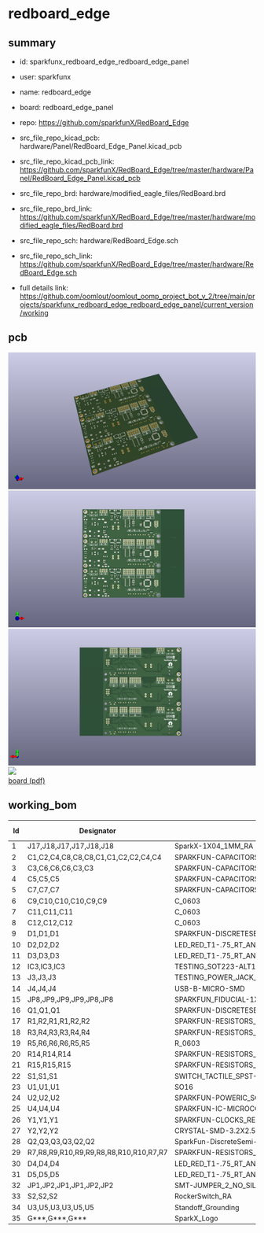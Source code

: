 # redboard_edge
 
## summary 
* id: sparkfunx_redboard_edge_redboard_edge_panel
* user: sparkfunx
* name: redboard_edge
* board: redboard_edge_panel
* repo: https://github.com/sparkfunX/RedBoard_Edge
* src_file_repo_kicad_pcb: hardware/Panel/RedBoard_Edge_Panel.kicad_pcb
* src_file_repo_kicad_pcb_link: https://github.com/sparkfunX/RedBoard_Edge/tree/master/hardware/Panel/RedBoard_Edge_Panel.kicad_pcb

* src_file_repo_brd: hardware/modified_eagle_files/RedBoard.brd
* src_file_repo_brd_link: https://github.com/sparkfunX/RedBoard_Edge/tree/master/hardware/modified_eagle_files/RedBoard.brd
* src_file_repo_sch: hardware/RedBoard_Edge.sch
* src_file_repo_sch_link: https://github.com/sparkfunX/RedBoard_Edge/tree/master/hardware/RedBoard_Edge.sch
* full details link: https://github.com/oomlout/oomlout_oomp_project_bot_v_2/tree/main/projects/sparkfunx_redboard_edge_redboard_edge_panel/current_version/working  



## pcb  
![](working_3d_600.png) 
![](working_3d_front_600.png)  
![](working_3d_back_600.png)  
![](working_600.png)  
[board (pdf)](working.pdf)  

## working_bom
| Id | Designator | Footprint | Quantity | Designation | Supplier and ref |  | None | 
| --- | --- | --- | --- | --- | --- | --- | --- | 
| 1 | J17,J18,J17,J17,J18,J18 | SparkX-1X04_1MM_RA | 6 | Qwiic_Connector |  |  | [''] | 
| 2 | C1,C2,C4,C8,C8,C8,C1,C1,C2,C2,C4,C4 | SPARKFUN-CAPACITORS_0603 | 12 | 0.1uF |  |  | [''] | 
| 3 | C3,C6,C6,C6,C3,C3 | SPARKFUN-CAPACITORS_EIA3216 | 6 | 10uF |  |  | [''] | 
| 4 | C5,C5,C5 | SPARKFUN-CAPACITORS_PANASONIC_D | 3 | 47uF |  |  | [''] | 
| 5 | C7,C7,C7 | SPARKFUN-CAPACITORS_0603 | 3 | 1.0uF |  |  | [''] | 
| 6 | C9,C10,C10,C10,C9,C9 | C_0603 | 6 | 10pF |  |  | [''] | 
| 7 | C11,C11,C11 | C_0603 | 3 | 10nF |  |  | [''] | 
| 8 | C12,C12,C12 | C_0603 | 3 | 0.1uF |  |  | [''] | 
| 9 | D1,D1,D1 | SPARKFUN-DISCRETESEMI_SMA-DIODE | 3 | MBRA140 |  |  | [''] | 
| 10 | D2,D2,D2 | LED_RED_T1-.75_RT_ANG_PCB | 3 | Green |  |  | [''] | 
| 11 | D3,D3,D3 | LED_RED_T1-.75_RT_ANG_PCB | 3 | Yellow |  |  | [''] | 
| 12 | IC3,IC3,IC3 | TESTING_SOT223-ALT1 | 3 | LM1117 |  |  | [''] | 
| 13 | J3,J3,J3 | TESTING_POWER_JACK_SMD_OVERPASTE_SUPER_BOMB_DIGITY | 3 | POWER_JACKSUPER_BOMB_DIGITY |  |  | [''] | 
| 14 | J4,J4,J4 | USB-B-MICRO-SMD | 3 | microB |  |  | [''] | 
| 15 | JP8,JP9,JP9,JP9,JP8,JP8 | SPARKFUN_FIDUCIAL-1X2 | 6 | FIDUCIAL1X2 |  |  | [''] | 
| 16 | Q1,Q1,Q1 | SPARKFUN-DISCRETESEMI_SOT23-3 | 3 | 1A/60V/500mO |  |  | [''] | 
| 17 | R1,R2,R1,R1,R2,R2 | SPARKFUN-RESISTORS_0603 | 6 | 1k |  |  | [''] | 
| 18 | R3,R4,R3,R3,R4,R4 | SPARKFUN-RESISTORS_0603 | 6 | 10k |  |  | [''] | 
| 19 | R5,R6,R6,R6,R5,R5 | R_0603 | 6 | 1k |  |  | [''] | 
| 20 | R14,R14,R14 | SPARKFUN-RESISTORS_0603 | 3 | 715 |  |  | [''] | 
| 21 | R15,R15,R15 | SPARKFUN-RESISTORS_0603 | 3 | 240 |  |  | [''] | 
| 22 | S1,S1,S1 | SWITCH_TACTILE_SPST-NO_0.05A_12V | 3 | RESET |  |  | [''] | 
| 23 | U1,U1,U1 | SO16 | 3 | CH340G |  |  | [''] | 
| 24 | U2,U2,U2 | SPARKFUN-POWERIC_SOT23-5 | 3 | MIC5205 |  |  | [''] | 
| 25 | U4,U4,U4 | SPARKFUN-IC-MICROCONTROLLER_TQFP32-08 | 3 | ATMEGA328P_TQFP |  |  | [''] | 
| 26 | Y1,Y1,Y1 | SPARKFUN-CLOCKS_RESONATOR-SMD-3.2X1.3 | 3 | 16MHz |  |  | [''] | 
| 27 | Y2,Y2,Y2 | CRYSTAL-SMD-3.2X2.5MM | 3 | 12MHz |  |  | [''] | 
| 28 | Q2,Q3,Q3,Q3,Q2,Q2 | SparkFun-DiscreteSemi-SOT23-3 | 6 | MOSFET-NCH-BSS138 |  |  | [''] | 
| 29 | R7,R8,R9,R10,R9,R9,R8,R8,R10,R10,R7,R7 | SPARKFUN-RESISTORS_0603 | 12 | 4.7k |  |  | [''] | 
| 30 | D4,D4,D4 | LED_RED_T1-.75_RT_ANG_PCB | 3 | Red |  |  | [''] | 
| 31 | D5,D5,D5 | LED_RED_T1-.75_RT_ANG_PCB | 3 | Blue |  |  | [''] | 
| 32 | JP1,JP2,JP1,JP1,JP2,JP2 | SMT-JUMPER_2_NO_SILK | 6 | JUMPER-SMT_2_NO_SILK |  |  | [''] | 
| 33 | S2,S2,S2 | RockerSwitch_RA | 3 | SWITCH-SPDT-PTH-11.6X4.0MM |  |  | [''] | 
| 34 | U3,U5,U3,U3,U5,U5 | Standoff_Grounding | 6 | Standoff_Grounding |  |  | [''] | 
| 35 | G***,G***,G*** | SparkX_Logo | 3 | LOGO |  |  | [''] | 




